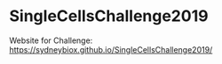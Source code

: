 # SingleCellsChallenge2019
Website for Challenge: https://sydneybiox.github.io/SingleCellsChallenge2019/
